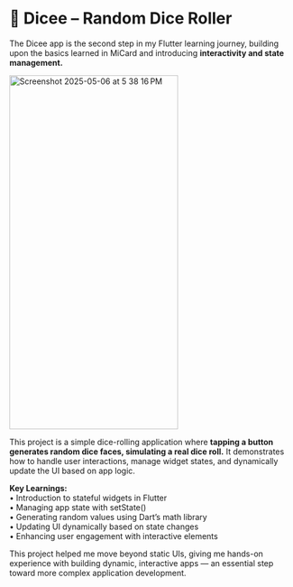 # 🎲 Dicee – Random Dice Roller

The Dicee app is the second step in my Flutter learning journey, building upon the basics learned in MiCard and introducing **interactivity and state management.**    

<img width="299" height="627" alt="Screenshot 2025-05-06 at 5 38 16 PM" src="https://github.com/user-attachments/assets/241ceaa2-e162-4143-8180-d922a7ed979c" />    
       
This project is a simple dice-rolling application where **tapping a button generates random dice faces, simulating a real dice roll.** It demonstrates how to handle user interactions, manage widget states, and dynamically update the UI based on app logic.

**Key Learnings:**    
	•	Introduction to stateful widgets in Flutter   
	•	Managing app state with setState()   
	•	Generating random values using Dart’s math library   
	•	Updating UI dynamically based on state changes   
	•	Enhancing user engagement with interactive elements   

This project helped me move beyond static UIs, giving me hands-on experience with building dynamic, interactive apps — an essential step toward more complex application development.
